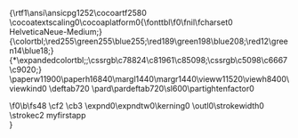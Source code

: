 {\rtf1\ansi\ansicpg1252\cocoartf2580
\cocoatextscaling0\cocoaplatform0{\fonttbl\f0\fnil\fcharset0 HelveticaNeue-Medium;}
{\colortbl;\red255\green255\blue255;\red189\green198\blue208;\red12\green14\blue18;}
{\*\expandedcolortbl;;\cssrgb\c78824\c81961\c85098;\cssrgb\c5098\c6667\c9020;}
\paperw11900\paperh16840\margl1440\margr1440\vieww11520\viewh8400\viewkind0
\deftab720
\pard\pardeftab720\sl600\partightenfactor0

\f0\b\fs48 \cf2 \cb3 \expnd0\expndtw0\kerning0
\outl0\strokewidth0 \strokec2 myfirstapp\
}